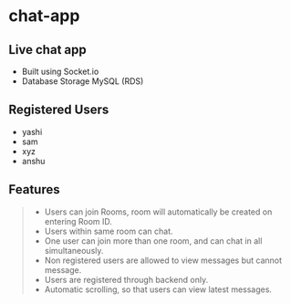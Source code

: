 # chat-app

## Live chat app ##
* Built using Socket.io
* Database Storage MySQL (RDS)

## Registered Users ##
* yashi
* sam
* xyz
* anshu

## Features ##
> * Users can join Rooms, room will automatically be created on entering Room ID.
> * Users within same room can chat.
> * One user can join more than one room, and can chat in all simultaneously.
> * Non registered users are allowed to view messages but cannot message.
> * Users are registered through backend only.
> * Automatic scrolling, so that users can view latest messages.



